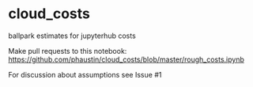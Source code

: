 # cloud_costs
ballpark estimates for jupyterhub costs

Make pull requests to this notebook:  https://github.com/phaustin/cloud_costs/blob/master/rough_costs.ipynb

For discussion about assumptions see Issue #1

